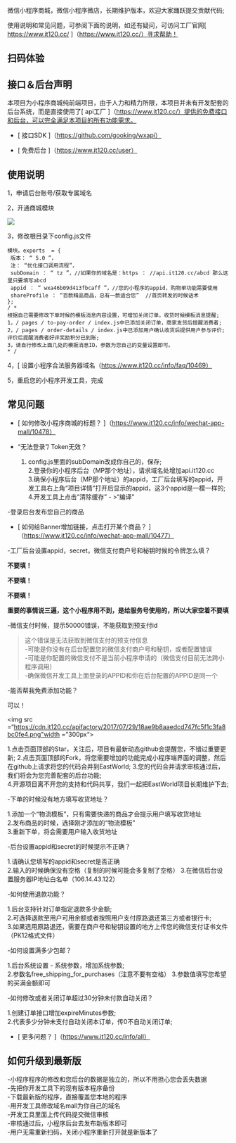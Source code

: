 


 微信小程序商城，微信小程序微店，长期维护版本，欢迎大家踊跃提交贡献代码;	

 使用说明和常见问题，可参阅下面的说明，如还有疑问，可访问工厂官网[ https://www.it120.cc/ ]（https://www.it120.cc/）寻求帮助！	

 ## 扫码体验	


 ## 接口＆后台声明	

 本项目为小程序商城纯前端项目，由于人力和精力所限，本项目并未有开发配套的后台系统，而是直接使用了[ api工厂 ]（https://www.it120.cc/）提供的免费接口和后台，可以完全满足本项目的所有功能需求。	

 - [ 接口SDK ]（https://github.com/gooking/wxapi）	

 - [ 免费后台 ]（https://www.it120.cc/user）	

 ## 使用说明	

 1，申请后台账号/获取专属域名	

 2，开通商城模块	

 <img src =“https://cdn.it120.cc/apifactory/2018/11/14/b61fe6ffb2460f7e4554758b394814f5.png”>	

 3，修改根目录下config.js文件	

 ```的JavaScript	
模块。exports  = {	
  版本： “ 5.0 ”，	
  注： “优化接口调用流程”，	
  subDomain ： “ tz ”，//如果你的域名是：https ： //api.it120.cc/abcd 那么这里只要填写abcd	
  appid ： “ wxa46b09d413fbcaff ”，//您的小程序的appid，购物单功能需要使用	
  shareProfile ： “百款精品商品，总有一款适合您”  //首页转发的时候话术	
};	
/ *	
根据自己需要修改下单时候的模板消息内容设置，可增加关闭订单，收货时候模板消息提醒;	
1，/ pages / to-pay-order / index.js中已添加关闭订单，商家发货后提醒消费者;	
2，/ pages / order-details / index.js中已添加用户确认收货后提供用户参与评价;评价后提醒消费者好评奖励积分已到账;	
3，请自行修改上面几处的模板消息ID，参数为您自己的变量设置即可。  	
* /	
```	

 4，[ 设置小程序合法服务器域名（https://www.it120.cc/info/faq/10469）	

 5，重启您的小程序开发工具，完成	

 ## 常见问题	

 - [ 如何修改小程序商城的标题？ ]（https://www.it120.cc/info/wechat-app-mall/10478）	

 - “无法登录”/ Token无效？	

   1. config.js里面的subDomain改成你自己的，保存;	
  2.登录你的小程序后台（MP那个地址），请求域名处增加api.it120.cc	
  3.确保小程序后台（MP那个地址）的appid，工厂后台填写的appid，开发工具右上角“项目详情”打开后显示的appid，这3个appid是一模一样的;	
  4.开发工具上点击“清除缓存” - >“编译”	

 -登录后台发布您自己的商品	

 - [ 如何给Banner增加链接，点击打开某个商品？ ]（https://www.it120.cc/info/wechat-app-mall/10477）	

 -工厂后台设置appid，secret，微信支付商户号和秘钥时候的令牌怎么填？	

   **不要填！**	

   **不要填！**	

   **不要填！**	

   **重要的事情说三遍，这个小程序用不到，是给服务号使用的，所以大家空着不要填**	

 -微信支付时候，提示50000错误，不能获取到预支付id	

   >这个错误是无法获取到微信支付的预支付信息	
   -可能是你没有在后台配置您的微信支付商户号和秘钥，或者配置错误	
  -可能是你配置的微信支付不是当前小程序申请的（微信支付目前无法跨小程序调用）	
  -确保微信开发工具上面登录的APPID和你在后台配置的APPID是同一个	

 -能否帮我免费添加功能？	

   可以！	

   <img src =“https://cdn.it120.cc/apifactory/2017/07/29/18ae9b8aaedcd747fc5f1c3fa8bc0fe4.png"width =”300px“>	

   1.点击页面顶部的Star，关注后，项目有最新动态github会提醒您，不错过重要更新;	
  2.点击页面顶部的Fork，将您需要增加的功能完成小程序端界面的调整，然后在github上请求将您的代码合并到EastWorld;	
  3.您的代码合并请求审核通过后，我们将会为您完善配套的后台功能;	
  4.开源项目离不开您的支持和代码共享，我们一起把EastWorld项目长期维护下去;	

 -下单的时候没有地方填写收货地址？	

   1.添加一个“物流模板”，只有需要快递的商品才会提示用户填写收货地址	
  2.发布商品的时候，选择刚才添加的“物流模板”	
  3.重新下单，将会需要用户输入收货地址	

 -后台设置appid和secret的时候提示不正确？	

   1.请确认您填写的appid和secret是否正确	
  2.输入的时候确保没有空格（复制的时候可能会多复制了空格）	
  3.在微信后台设置服务器IP地址白名单（106.14.43.122）	

 -如何使用退款功能？	

   1.后台支持针对订单指定退款多少金额;	
  2.可选择退款至用户可用余额或者按照用户支付原路退还第三方或者银行卡;	
  3.如果选用原路退还，需要在商户号和秘钥设置的地方上传您的微信支付证书文件（PK12格式文件）	

 -如何设置满多少包邮？	

   1.后台系统设置 - 系统参数，增加系统参数;	
  2.参数名free_shipping_for_purchases（注意不要有空格）	
  3.参数值填写您希望的买满金额即可	

 -如何修改或者关闭订单超过30分钟未付款自动关闭？	

   1.创建订单接口增加expireMinutes参数;	
  2.代表多少分钟未支付自动关闭本订单，传0不自动关闭订单;	

 - [ 更多问题？ ]（https://www.it120.cc/info/all）	

 ## 如何升级到最新版	

 -小程序程序的修改和您后台的数据是独立的，所以不用担心您会丢失数据	
-先把你开发工具下的现有版本程序备份	
-下载最新版的程序，直接覆盖您本地的程序	
-用开发工具修改域名mall为你自己的域名	
-开发工具里面上传代码提交微信审核	
-审核通过后，小程序后台去发布新版本即可	
-用户无需重新扫码，关闭小程序重新打开就是新版本了
